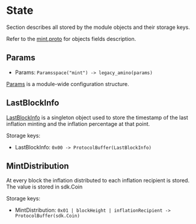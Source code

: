 <!--
order: 1
-->

# State

Section describes all stored by the module objects and their storage keys.

Refer to the [mint.proto](../../../proto/archway/mint/v1/mint.proto) for objects fields description.

## Params

- Params: `Paramsspace("mint") -> legacy_amino(params)`

[Params](../../../proto/archway/mint/v1/mint.proto#L11) is a module-wide configuration structure.

## LastBlockInfo

[LastBlockInfo](../../../proto/archway/mint/v1/mint.proto#L46) is a singleton object used to store the timestamp of the last inflation minting and the inflation percentage at that point.

Storage keys:

- LastBlockInfo: `0x00 -> ProtocolBuffer(LastBlockInfo)`

## MintDistribution

At every block the inflation distributed to each inflation recipient is stored. The value is stored in sdk.Coin

Storage keys:

- MintDistribution: `0x01 | blockHeight | inflationRecipient -> ProtocolBuffer(sdk.Coin)`
